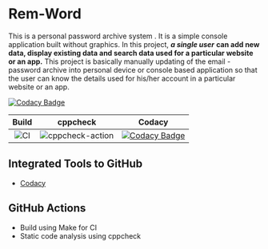 # Rem-Word
This is a personal password archive system . It is a simple console application built without graphics. In this project, ***a single user*** **can add new data, display existing data and search data used for a particular website or an app.** This project is basically manually updating of the email - password archive into personal device or console based application so that the user can know the details used for his/her account in a particular website or an app.

[![Codacy Badge](https://api.codacy.com/project/badge/Grade/3b20c7c3ec7f4734b42cc0d04dcf3fb2)](https://app.codacy.com/manual/stepin104339/Rem-Word?utm_source=github.com&utm_medium=referral&utm_content=stepin654321/MiniProject_Template&utm_campaign=Badge_Grade_Dashboard)


|Build|cppcheck|Codacy|
|:--:|:--:|:--:|
|![CI](https://github.com/stepin104339/Rem-Word/workflows/CI/badge.svg)|![cppcheck-action](https://github.com/stepin104339/Rem-Word/workflows/cppcheck-action/badge.svg)|[![Codacy Badge](https://app.codacy.com/project/badge/Grade/3ac7e2a959a24fa4b5d1b9c1c886ff75)](https://www.codacy.com/manual//stepin104339/Rem-Word?utm_source=github.com&amp;utm_medium=referral&amp;utm_content=stepin654321/MiniProject_Template&amp;utm_campaign=Badge_Grade)|


## Integrated Tools to GitHub
*  [Codacy](https://www.codacy.com/)

## GitHub Actions
* Build using Make for CI
* Static code analysis using cppcheck
